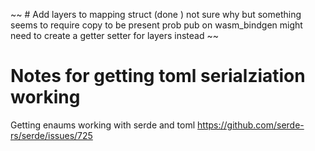 ~~ # Add layers to mapping struct (done )
not sure why but something seems to require copy to be present prob pub on wasm_bindgen might need to create a getter setter for layers instead ~~

# Notes for getting toml serialziation working

Getting enaums working with serde and toml https://github.com/serde-rs/serde/issues/725





